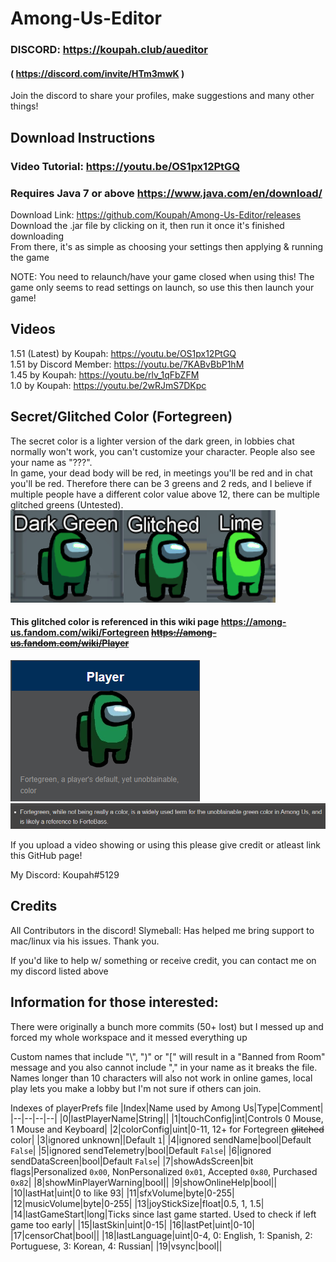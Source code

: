# Among-Us-Editor
### DISCORD: https://koupah.club/aueditor ###  
#### ( https://discord.com/invite/HTm3mwK ) ####    
Join the discord to share your profiles, make suggestions and many other things!  
  
## Download Instructions ##  
### Video Tutorial: https://youtu.be/OS1px12PtGQ ###  
### Requires Java 7 or above https://www.java.com/en/download/ ###  
Download Link: https://github.com/Koupah/Among-Us-Editor/releases  
Download the .jar file by clicking on it, then run it once it's finished downloading  
From there, it's as simple as choosing your settings then applying & running the game  
  
NOTE: You need to relaunch/have your game closed when using this! 
The game only seems to read settings on launch, so use this then launch your game!  

## Videos ##  
1.51 (Latest) by Koupah: https://youtu.be/OS1px12PtGQ  
1.51 by Discord Member: https://youtu.be/7KABvBbP1hM  
1.45 by Koupah: https://youtu.be/rlv_1qFbZFM  
1.0 by Koupah: https://youtu.be/2wRJmS7DKpc  
  
## Secret/Glitched Color (Fortegreen) ##
The secret color is a lighter version of the dark green, in lobbies chat normally won't work, you can't customize your character. People also see your name as "???".  
In game, your dead body will be red, in meetings you'll be red and in chat you'll be red.
Therefore there can be 3 greens and 2 reds, and I believe if multiple people have a different color value above 12, there can be multiple glitched greens (Untested).  
![](images/differences.png)

#### This glitched color is referenced in this wiki page https://among-us.fandom.com/wiki/Fortegreen ~~https://among-us.fandom.com/wiki/Player~~ ####
![](images/fortegreen.png)  
![](images/fortegreen1.png)  
  


If you upload a video showing or using this please give credit or atleast link this GitHub page!

My Discord: Koupah#5129

## Credits ##  
All Contributors in the discord!
Slymeball: Has helped me bring support to mac/linux via his issues. Thank you.

If you'd like to help w/ something or receive credit, you can contact me on my discord listed above 

## Information for those interested: ##  

There were originally a bunch more commits (50+ lost) but I messed up and forced my whole workspace and it messed everything up  

Custom names that include "\\", ")" or "\[" will result in a "Banned from Room" message and you also cannot include "," in your name as it breaks the file.  
Names longer than 10 characters will also not work in online games, local play lets you make a lobby but I'm not sure if others can join.

Indexes of playerPrefs file
|Index|Name used by Among Us|Type|Comment|
|--|--|--|--|
|0|lastPlayerName|String||
|1|touchConfig|int|Controls 0 Mouse, 1 Mouse and Keyboard|
|2|colorConfig|uint|0-11, 12+ for Fortegreen ~~glitched~~ color|
|3|ignored unknown||Default `1`|
|4|ignored sendName|bool|Default `False`|
|5|ignored sendTelemetry|bool|Default `False`|
|6|ignored sendDataScreen|bool|Default `False`|
|7|showAdsScreen|bit flags|Personalized `0x00`, NonPersonalized `0x01`, Accepted `0x80`, Purchased `0x82`|
|8|showMinPlayerWarning|bool||
|9|showOnlineHelp|bool||
|10|lastHat|uint|0 to like 93|
|11|sfxVolume|byte|0-255|
|12|musicVolume|byte|0-255|
|13|joyStickSize|float|0.5, 1, 1.5|
|14|lastGameStart|long|Ticks since last game started. Used to check if left game too early|
|15|lastSkin|uint|0-15|
|16|lastPet|uint|0-10|
|17|censorChat|bool||
|18|lastLanguage|uint|0-4, 0: English, 1: Spanish, 2: Portuguese, 3: Korean, 4: Russian|
|19|vsync|bool||
